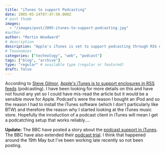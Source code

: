 ```yaml
---
title: "iTunes to support Podcasting"
date: 2005-05-24T07:47:50.000Z
# post thumb
images:
  - "/images/post/2005-itunes-to-support-podcasting.jpg"
#author
author: "Martin Woodward"
# description
description: "Apple's iTunes is set to support podcasting through RSS enclosures, promising a more reliable podcatching experience for users."
# Taxonomies
categories: ["technology", "web", "podcast"]
tags: ["blog", "archive"]
type: "regular" # available type (regular or featured)
draft: false
---
```

According to [Steve Gilmor](http://blogs.zdnet.com/Gillmor/), [Apple's iTunes is to support enclosures in RSS feeds](http://blogs.zdnet.com/Gillmor/?p=101) (podcasting).  I have been looking for more details on this and have not found any yet so I could have mis-read the article but it would be a sensible move for Apple.  Podcast's were the reason I bought an iPod and so the reason I had to install the iTunes software (which I don't particularly like BTW) and therefore the reason why I started looking at the iTunes music store.  Hopefully the inroduction of a podcast client in iTunes will mean I get a podcatching setup that works reliably....

**Update:**  The BBC have posted a story about the [podcast support in iTunes](http://news.bbc.co.uk/2/hi/technology/4575075.stm).  The BBC have also extended their [podcast trial](http://www.bbc.co.uk/radio/downloadtrial/).  I think that happened around the 19th May but I've been working late recently so not been posting.